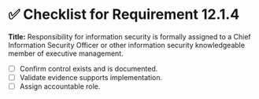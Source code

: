 # ✅ Checklist for Requirement 12.1.4

**Title:** Responsibility for information security is formally assigned to a Chief Information Security Officer or other information security knowledgeable member of executive management.

- [ ] Confirm control exists and is documented.
- [ ] Validate evidence supports implementation.
- [ ] Assign accountable role.
